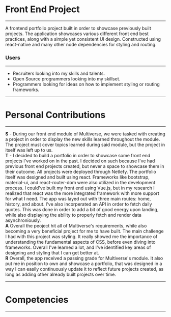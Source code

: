 # Front End Project
____
A frontend portfolio project built in order to showcase previously built projects. The application showcases various different front end best practices, along with a simple yet consistent UI design. Constructed using react-native and many other node dependencies for styling and routing. <br>

### Users
____
+ Recruiters looking into my skills and talents.
+ Open Source programmers looking into my skillset.
+ Programmers looking for ideas on how to implement styling or routing frameworks. <br>
____
# Personal Contributions
____
**S** - During our front end module of Multiverse, we were tasked with creating a project in order to display the new skills learned throughout the module. The project must cover topics learned during said module, but the project in itself was left up to us. <br/>
**T** - I decided to build a portfolio in order to showcase some front end projects I've worked on in the past. I decided on such because I've had previous front end projects created, but never a space to showcase them in their outcome. All projects were deployed through Netlefy. The portfolio itself was designed and built using react. Frameworks like bootstrap, material-ui, and react-router-dom were also utilized in the development process. I could've built my front end using Vue.js, but in my research I realized that react was the more integrated framework with more support for what I need. The app was layed out with three main routes: home, history, and about. I've also incorperated an API in order to fetch daily quotes. This was done in order to add a bit of good energy upon landing, while also displaying the ability to properly fetch and render data asynchroniously. <br/>
**A** Overall the peoject hit all of Multiverse's requirements, while also becoming a very beneficial project for me to have built. The main challenge I had with this project was styling. It really showed me the importance of understanding the fundamental aspects of CSS, before even diving into frameworks. Overall I've learned a lot, and I've identified key areas of designing and styling that I can get better at. <br>
**R** Overall, the app received a passing grade for Multiverse's module. It also put me in position to own and showcase a portfolio, that was designed in a way I can easily continuously update it to reflect future projects created, as long as adding other already built projects over time. 
____
# Competencies
____
